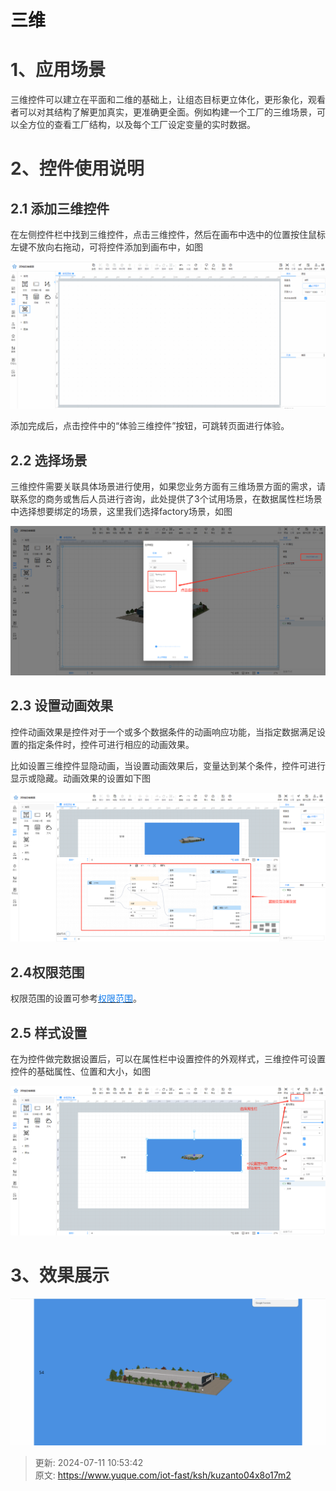 # 三维

# <font style="color:rgb(51, 51, 51);">1、应用场景</font>
<font style="color:rgb(51, 51, 51);">三维控件可以建立在平面和二维的基础上，让组态目标更立体化，更形象化，观看者可以对其结构了解更加真实，更准确更全面。例如构建一个工厂的三维场景，可以全方位的查看工厂结构，以及每个工厂设定变量的实时数据。</font>

# <font style="color:rgb(51, 51, 51);">2、控件使用说明</font>
## <font style="color:rgb(51, 51, 51);">2.1 添加三维控件</font>
<font style="color:rgb(51, 51, 51);">在左侧控件栏中找到三维控件，点击三维控件，然后在画布中选中的位置按住鼠标左键不放向右拖动，可将控件添加到画布中，如图</font>

![1720662260340-339abc04-6e85-4c5b-ab40-086d2f2787b5.gif](./img/AOe30ih1pmY0KfcI/1720662260340-339abc04-6e85-4c5b-ab40-086d2f2787b5-558512.gif)

<font style="color:rgb(51, 51, 51);">添加完成后，点击控件中的“体验三维控件”按钮，可跳转页面进行体验。</font>

## <font style="color:rgb(51, 51, 51);">2.2 选择场景</font>
<font style="color:rgb(51, 51, 51);">三维控件需要关联具体场景进行使用，如果您业务方面有三维场景方面的需求，请联系您的商务或售后人员进行咨询，此处提供了3个试用场景，在数据属性栏场景中选择想要绑定的场景，这里我们选择factory场景，如图</font>

![1720662893204-4c2ed787-f261-4196-a00e-e8338833b07a.png](./img/AOe30ih1pmY0KfcI/1720662893204-4c2ed787-f261-4196-a00e-e8338833b07a-665703.png)

## <font style="color:rgb(51, 51, 51);">2.3 设置动画效果</font>
<font style="color:rgb(51, 51, 51);">控件动画效果是控件对于一个或多个数据条件的动画响应功能，当指定数据满足设置的指定条件时，控件可进行相应的动画效果。</font>

<font style="color:rgb(51, 51, 51);">比如设置三维控件显隐动画，当设置动画效果后，变量达到某个条件，控件可进行显示或隐藏。动画效果的设置如下图</font>

![1720665775101-6752a3cc-eb98-4417-852c-5de2a5c7231c.png](./img/AOe30ih1pmY0KfcI/1720665775101-6752a3cc-eb98-4417-852c-5de2a5c7231c-369109.png)

## <font style="color:rgb(51, 51, 51);">2.4权限范围</font>
<font style="color:rgb(51, 51, 51);">权限范围的设置可参考</font><u><font style="color:#117CEE;">权限范围</font></u><font style="color:rgb(51, 51, 51);">。</font>

## <font style="color:rgb(51, 51, 51);">2.5 样式设置</font>
<font style="color:rgb(51, 51, 51);">在为控件做完数据设置后，可以在属性栏中设置控件的外观样式，三维控件可设置控件的基础属性、位置和大小，如图</font>

![1720666254779-2f383dd8-2a50-4065-8ce4-3cf53ce8ea39.png](./img/AOe30ih1pmY0KfcI/1720666254779-2f383dd8-2a50-4065-8ce4-3cf53ce8ea39-537866.png)

# <font style="color:rgb(51, 51, 51);">3、效果展示</font>
![1720666413188-817db853-77f3-4c63-b072-c087e170bc20.gif](./img/AOe30ih1pmY0KfcI/1720666413188-817db853-77f3-4c63-b072-c087e170bc20-705589.gif)



> 更新: 2024-07-11 10:53:42  
> 原文: <https://www.yuque.com/iot-fast/ksh/kuzanto04x8o17m2>
